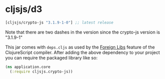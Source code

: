 # cljsjs/d3

[](dependency)
```clojure
[cljsjs/crypto-js "3.1.9-1-0"] ;; latest release
```

Note that there are two dashes in the version since the crypto-js version is "3.1.9-1"

[](/dependency)

This jar comes with `deps.cljs` as used by the [Foreign Libs][flibs] feature
of the ClojureScript compiler. After adding the above dependency to your project
you can require the packaged library like so:

```clojure
(ns application.core
  (:require cljsjs.crypto-js))
```

[flibs]: https://clojurescript.org/reference/packaging-foreign-deps
